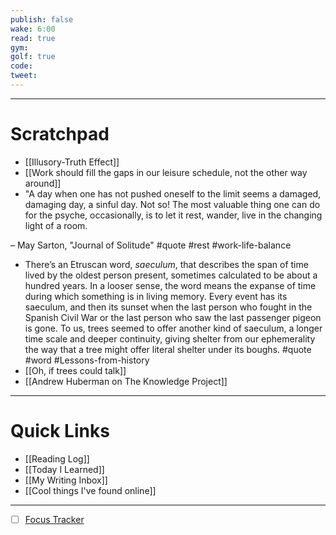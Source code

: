 ```yaml
---
publish: false
wake: 6:00
read: true
gym:
golf: true
code:
tweet:
---
```

***
# Scratchpad
- [[Illusory-Truth Effect]]
- [[Work should fill the gaps in our leisure schedule, not the other way around]]
- "A day when one has not pushed oneself to the limit seems a damaged, damaging day, a sinful day. Not so! The most valuable thing one can do for the psyche, occasionally, is to let it rest, wander, live in the changing light of a room.

– May Sarton, "Journal of Solitude" #quote #rest #work-life-balance 

- There’s an Etruscan word, _saeculum_, that describes the span of time lived by the oldest person present, sometimes calculated to be about a hundred years. In a looser sense, the word means the expanse of time during which something is in living memory. Every event has its saeculum, and then its sunset when the last person who fought in the Spanish Civil War or the last person who saw the last passenger pigeon is gone. To us, trees seemed to offer another kind of saeculum, a longer time scale and deeper continuity, giving shelter from our ephemerality the way that a tree might offer literal shelter under its boughs. #quote #word #Lessons-from-history 
- [[Oh, if trees could talk]]
- [[Andrew Huberman on The Knowledge Project]]



---
# Quick Links
- [[Reading Log]]
- [[Today I Learned]]
- [[My Writing Inbox]]
- [[Cool things I've found online]]

***
- [ ] [Focus Tracker](https://docs.google.com/spreadsheets/d/18ZL9CSRxE2z7pTKcaPGe3749GMO9Ov2UjVsRMQqShBk/edit#gid=696776801)